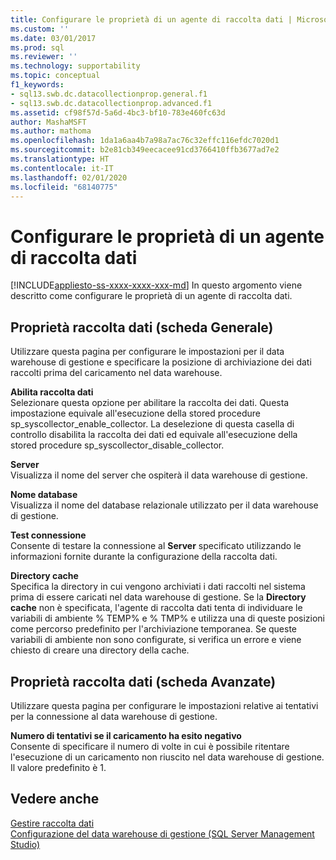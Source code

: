 ```yaml
---
title: Configurare le proprietà di un agente di raccolta dati | Microsoft Docs
ms.custom: ''
ms.date: 03/01/2017
ms.prod: sql
ms.reviewer: ''
ms.technology: supportability
ms.topic: conceptual
f1_keywords:
- sql13.swb.dc.datacollectionprop.general.f1
- sql13.swb.dc.datacollectionprop.advanced.f1
ms.assetid: cf98f57d-5a6d-4bc3-bf10-783e460fc63d
author: MashaMSFT
ms.author: mathoma
ms.openlocfilehash: 1da1a6aa4b7a98a7ac76c32effc116efdc7020d1
ms.sourcegitcommit: b2e81cb349eecacee91cd3766410ffb3677ad7e2
ms.translationtype: HT
ms.contentlocale: it-IT
ms.lasthandoff: 02/01/2020
ms.locfileid: "68140775"
---
```

# <a name="configure-properties-of-a-data-collector"></a>Configurare le proprietà di un agente di raccolta dati
[!INCLUDE[appliesto-ss-xxxx-xxxx-xxx-md](../../includes/appliesto-ss-xxxx-xxxx-xxx-md.md)]
  In questo argomento viene descritto come configurare le proprietà di un agente di raccolta dati.  
  
## <a name="data-collection-properties-general-tab"></a>Proprietà raccolta dati (scheda Generale)  
 Utilizzare questa pagina per configurare le impostazioni per il data warehouse di gestione e specificare la posizione di archiviazione dei dati raccolti prima del caricamento nel data warehouse.  
  
 **Abilita raccolta dati**  
 Selezionare questa opzione per abilitare la raccolta dei dati. Questa impostazione equivale all'esecuzione della stored procedure sp_syscollector_enable_collector. La deselezione di questa casella di controllo disabilita la raccolta dei dati ed equivale all'esecuzione della stored procedure sp_syscollector_disable_collector.  
  
 **Server**  
 Visualizza il nome del server che ospiterà il data warehouse di gestione.  
  
 **Nome database**  
 Visualizza il nome del database relazionale utilizzato per il data warehouse di gestione.  
  
 **Test connessione**  
 Consente di testare la connessione al **Server** specificato utilizzando le informazioni fornite durante la configurazione della raccolta dati.  
  
 **Directory cache**  
 Specifica la directory in cui vengono archiviati i dati raccolti nel sistema prima di essere caricati nel data warehouse di gestione. Se la **Directory cache** non è specificata, l'agente di raccolta dati tenta di individuare le variabili di ambiente % TEMP% e % TMP% e utilizza una di queste posizioni come percorso predefinito per l'archiviazione temporanea. Se queste variabili di ambiente non sono configurate, si verifica un errore e viene chiesto di creare una directory della cache.  
  
## <a name="data-collection-properties-advanced-tab"></a>Proprietà raccolta dati (scheda Avanzate)  
 Utilizzare questa pagina per configurare le impostazioni relative ai tentativi per la connessione al data warehouse di gestione.  
  
 **Numero di tentativi se il caricamento ha esito negativo**  
 Consente di specificare il numero di volte in cui è possibile ritentare l'esecuzione di un caricamento non riuscito nel data warehouse di gestione. Il valore predefinito è 1.  
  
## <a name="see-also"></a>Vedere anche  
 [Gestire raccolta dati](../../relational-databases/data-collection/manage-data-collection.md)   
 [Configurazione del data warehouse di gestione &#40;SQL Server Management Studio&#41;](../../relational-databases/data-collection/configure-the-management-data-warehouse-sql-server-management-studio.md)  
  
  
